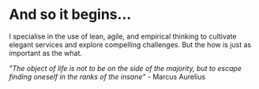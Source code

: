 # And so it begins...

I specialise in the use of lean, agile, and empirical thinking to cultivate elegant services and explore compelling challenges. But the how is just as important as the what.

_"The object of life is not to be on the side of the majority, but to escape finding oneself in the ranks of the insane"_ - Marcus Aurelius
